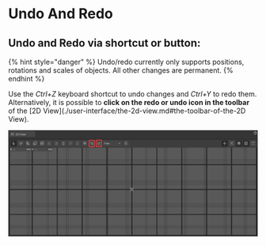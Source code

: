 # Undo And Redo

## Undo and Redo via shortcut or button:

{% hint style="danger" %}
Undo/redo currently only supports positions, rotations and scales of objects. All other changes are permanent.
{% endhint %}

Use the _Ctrl+Z_ keyboard shortcut to undo changes and _Ctrl+Y_ to redo them. Alternatively, it is possible to **click on the redo or undo icon in the toolbar** of the [2D View](./user-interface/the-2d-view.md#the-toolbar-of-the-2D View).

![](../../.gitbook/assets/iVP_Planning_ObjectInteraction_UndoRedo.png)